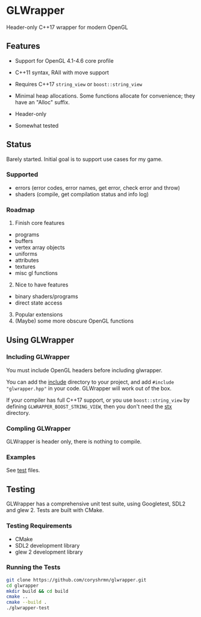 # GLWrapper

Header-only C++17 wrapper for modern OpenGL

## Features

* Support for OpenGL 4.1-4.6 core profile

* C++11 syntax, RAII with move support

* Requires C++17 `string_view` or `boost::string_view`

* Minimal heap allocations.
  Some functions allocate for convenience; they have an "Alloc" suffix.

* Header-only

* Somewhat tested

## Status

Barely started. Initial goal is to support use cases for my game.

### Supported

* errors (error codes, error names, get error, check error and throw)
* shaders (compile, get compilation status and info log)

### Roadmap

1. Finish core features
  * programs
  * buffers
  * vertex array objects
  * uniforms
  * attributes
  * textures
  * misc gl functions
2. Nice to have features
  * binary shaders/programs
  * direct state access
3. Popular extensions
4. (Maybe) some more obscure OpenGL functions

## Using GLWrapper

### Including GLWrapper

You must include OpenGL headers before including glwrapper.

You can add the [include](include) directory to your project,
and add `#include "glwrapper.hpp"` in your code.
GLWrapper will work out of the box.

If your compiler has full C++17 support,
or you use `boost::string_view` by defining `GLWRAPPER_BOOST_STRING_VIEW`,
then you don't need the [stx](stx) directory.

### Compling GLWrapper

GLWrapper is header only, there is nothing to compile.

### Examples

See [test](test) files.

## Testing

GLWrapper has a comprehensive unit test suite, using Googletest, SDL2 and glew 2.
Tests are built with CMake.

### Testing Requirements

* CMake
* SDL2 development library
* glew 2 development library

### Running the Tests

```bash
git clone https://github.com/coryshrmn/glwrapper.git
cd glwrapper
mkdir build && cd build
cmake ..
cmake --build .
./glwrapper-test
```

